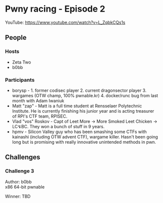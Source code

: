 # Pwny racing - Episode 2

YouTube: https://www.youtube.com/watch?v=L_ZqbkCQs1s

## People
### Hosts
* Zeta Two  
* b0bb  

### Participants
* borysp - 1. former codisec player 2. current dragonsector player 3. wargames (OTW champ, 100% pwnable.kr) 4. docker/runc bug from last month with Adam Iwaniuk
* Matt "zap" - Matt is a full time student at Rensselaer Polytechnic Institute. He is currently finishing his junior year and is acting treasurer of RPI's CTF team, RPISEC.
* Vlad "vos" Roskov - Capt of Leet More → More Smoked Leet Chicken → LC↯BC. They won a bunch of stuff in 9 years.
* hpmv - Silicon Valley guy who has been smashing some CTFs with kainashi (including OTW advent CTF), wargame killer. Hasn't been going long but is promising with really innovative unintended methods in pwn.

## Challenges

### Challenge 3
Author: b0bb  
x86 64-bit pwnable  

Winner: TBD
